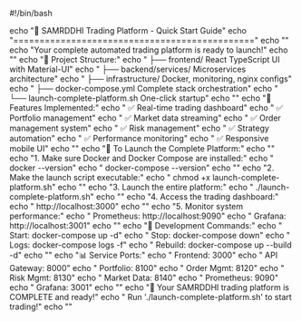 #!/bin/bash

echo "🚀 SAMRDDHI Trading Platform - Quick Start Guide"
echo "=============================================="
echo ""
echo "Your complete automated trading platform is ready to launch!"
echo ""
echo "📁 Project Structure:"
echo "   ├── frontend/              React TypeScript UI with Material-UI"
echo "   ├── backend/services/      Microservices architecture"
echo "   ├── infrastructure/        Docker, monitoring, nginx configs"
echo "   ├── docker-compose.yml     Complete stack orchestration"
echo "   └── launch-complete-platform.sh   One-click startup"
echo ""
echo "🎯 Features Implemented:"
echo "   ✅ Real-time trading dashboard"
echo "   ✅ Portfolio management"
echo "   ✅ Market data streaming"
echo "   ✅ Order management system"
echo "   ✅ Risk management"
echo "   ✅ Strategy automation"
echo "   ✅ Performance monitoring"
echo "   ✅ Responsive mobile UI"
echo ""
echo "🚀 To Launch the Complete Platform:"
echo ""
echo "1. Make sure Docker and Docker Compose are installed:"
echo "   docker --version"
echo "   docker-compose --version"
echo ""
echo "2. Make the launch script executable:"
echo "   chmod +x launch-complete-platform.sh"
echo ""
echo "3. Launch the entire platform:"
echo "   ./launch-complete-platform.sh"
echo ""
echo "4. Access the trading dashboard:"
echo "   http://localhost:3000"
echo ""
echo "5. Monitor system performance:"
echo "   Prometheus: http://localhost:9090"
echo "   Grafana:    http://localhost:3001"
echo ""
echo "🔧 Development Commands:"
echo "   Start:    docker-compose up -d"
echo "   Stop:     docker-compose down"
echo "   Logs:     docker-compose logs -f"
echo "   Rebuild:  docker-compose up --build -d"
echo ""
echo "📊 Service Ports:"
echo "   Frontend:         3000"
echo "   API Gateway:      8000"
echo "   Portfolio:        8100"
echo "   Order Mgmt:       8120"
echo "   Risk Mgmt:        8130"
echo "   Market Data:      8140"
echo "   Prometheus:       9090"
echo "   Grafana:          3001"
echo ""
echo "🎉 Your SAMRDDHI trading platform is COMPLETE and ready!"
echo "   Run './launch-complete-platform.sh' to start trading!"
echo ""
